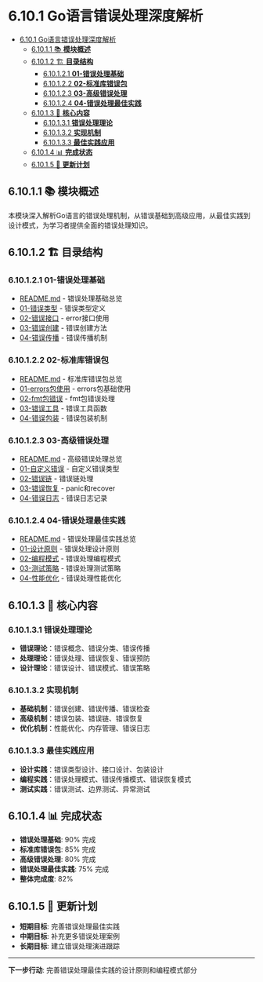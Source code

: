 # 6.10.1 Go语言错误处理深度解析

<!-- TOC START -->
- [6.10.1 Go语言错误处理深度解析](#go语言错误处理深度解析)
  - [6.10.1.1 📚 **模块概述**](#📚-**模块概述**)
  - [6.10.1.2 🏗️ **目录结构**](#🏗️-**目录结构**)
    - [6.10.1.2.1 **01-错误处理基础**](#**01-错误处理基础**)
    - [6.10.1.2.2 **02-标准库错误包**](#**02-标准库错误包**)
    - [6.10.1.2.3 **03-高级错误处理**](#**03-高级错误处理**)
    - [6.10.1.2.4 **04-错误处理最佳实践**](#**04-错误处理最佳实践**)
  - [6.10.1.3 🎯 **核心内容**](#🎯-**核心内容**)
    - [6.10.1.3.1 **错误处理理论**](#**错误处理理论**)
    - [6.10.1.3.2 **实现机制**](#**实现机制**)
    - [6.10.1.3.3 **最佳实践应用**](#**最佳实践应用**)
  - [6.10.1.4 📊 **完成状态**](#📊-**完成状态**)
  - [6.10.1.5 🔄 **更新计划**](#🔄-**更新计划**)
<!-- TOC END -->

## 6.10.1.1 📚 **模块概述**

本模块深入解析Go语言的错误处理机制，从错误基础到高级应用，从最佳实践到设计模式，为学习者提供全面的错误处理知识。

## 6.10.1.2 🏗️ **目录结构**

### 6.10.1.2.1 **01-错误处理基础**

- [README.md](01-错误处理基础/README.md) - 错误处理基础总览
- [01-错误类型](01-错误处理基础/01-错误类型/) - 错误类型定义
- [02-错误接口](01-错误处理基础/02-错误接口/) - error接口使用
- [03-错误创建](01-错误处理基础/03-错误创建/) - 错误创建方法
- [04-错误传播](01-错误处理基础/04-错误传播/) - 错误传播机制

### 6.10.1.2.2 **02-标准库错误包**

- [README.md](02-标准库错误包/README.md) - 标准库错误包总览
- [01-errors包使用](02-标准库错误包/01-errors包使用/) - errors包基础使用
- [02-fmt包错误](02-标准库错误包/02-fmt包错误/) - fmt包错误处理
- [03-错误工具](02-标准库错误包/03-错误工具/) - 错误工具函数
- [04-错误包装](02-标准库错误包/04-错误包装/) - 错误包装机制

### 6.10.1.2.3 **03-高级错误处理**

- [README.md](03-高级错误处理/README.md) - 高级错误处理总览
- [01-自定义错误](03-高级错误处理/01-自定义错误/) - 自定义错误类型
- [02-错误链](03-高级错误处理/02-错误链/) - 错误链处理
- [03-错误恢复](03-高级错误处理/03-错误恢复/) - panic和recover
- [04-错误日志](03-高级错误处理/04-错误日志/) - 错误日志记录

### 6.10.1.2.4 **04-错误处理最佳实践**

- [README.md](04-错误处理最佳实践/README.md) - 错误处理最佳实践总览
- [01-设计原则](04-错误处理最佳实践/01-设计原则/) - 错误处理设计原则
- [02-编程模式](04-错误处理最佳实践/02-编程模式/) - 错误处理编程模式
- [03-测试策略](04-错误处理最佳实践/03-测试策略/) - 错误处理测试策略
- [04-性能优化](04-错误处理最佳实践/04-性能优化/) - 错误处理性能优化

## 6.10.1.3 🎯 **核心内容**

### 6.10.1.3.1 **错误处理理论**

- **错误理论**：错误概念、错误分类、错误传播
- **处理理论**：错误处理、错误恢复、错误预防
- **设计理论**：错误设计、错误模式、错误策略

### 6.10.1.3.2 **实现机制**

- **基础机制**：错误创建、错误传播、错误检查
- **高级机制**：错误包装、错误链、错误恢复
- **优化机制**：性能优化、内存管理、错误日志

### 6.10.1.3.3 **最佳实践应用**

- **设计实践**：错误类型设计、接口设计、包装设计
- **编程实践**：错误处理模式、错误传播模式、错误恢复模式
- **测试实践**：错误测试、边界测试、异常测试

## 6.10.1.4 📊 **完成状态**

- **错误处理基础**: 90% 完成
- **标准库错误包**: 85% 完成
- **高级错误处理**: 80% 完成
- **错误处理最佳实践**: 75% 完成
- **整体完成度**: 82%

## 6.10.1.5 🔄 **更新计划**

- **短期目标**: 完善错误处理最佳实践
- **中期目标**: 补充更多错误处理案例
- **长期目标**: 建立错误处理演进跟踪

---

**下一步行动**: 完善错误处理最佳实践的设计原则和编程模式部分
